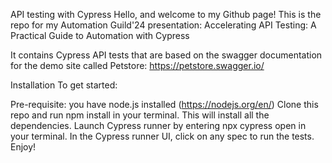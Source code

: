 API testing with Cypress
Hello, and welcome to my Github page! This is the repo for my Automation Guild'24 presentation: Accelerating API Testing: A Practical Guide to Automation with Cypress

It contains Cypress API tests that are based on the swagger documentation for the demo site called Petstore: https://petstore.swagger.io/

Installation
To get started:

Pre-requisite: you have node.js installed (https://nodejs.org/en/)
Clone this repo and run npm install in your terminal. This will install all the dependencies.
Launch Cypress runner by entering npx cypress open in your terminal.
In the Cypress runner UI, click on any spec to run the tests. Enjoy!
